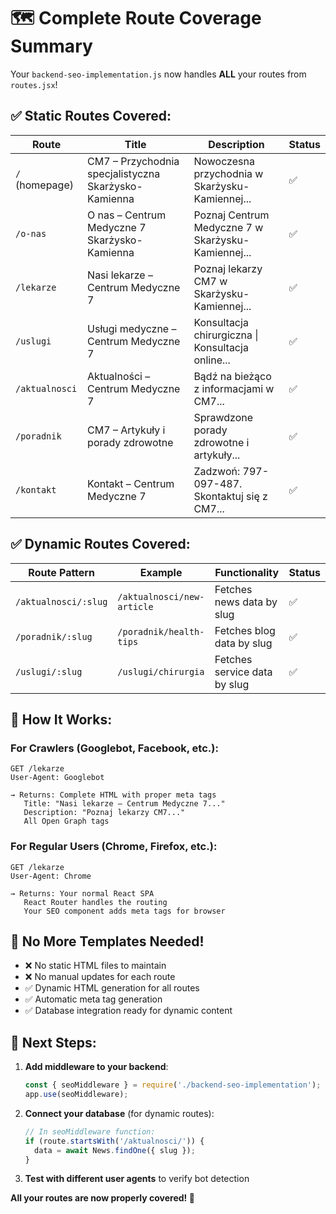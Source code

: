 # 🗺️ Complete Route Coverage Summary

Your `backend-seo-implementation.js` now handles **ALL** your routes from `routes.jsx`!

## ✅ Static Routes Covered:

| Route | Title | Description | Status |
|-------|--------|-------------|--------|
| `/` (homepage) | CM7 – Przychodnia specjalistyczna Skarżysko-Kamienna | Nowoczesna przychodnia w Skarżysku-Kamiennej... | ✅ |
| `/o-nas` | O nas – Centrum Medyczne 7 Skarżysko-Kamienna | Poznaj Centrum Medyczne 7 w Skarżysku-Kamiennej... | ✅ |
| `/lekarze` | Nasi lekarze – Centrum Medyczne 7 | Poznaj lekarzy CM7 w Skarżysku-Kamiennej... | ✅ |
| `/uslugi` | Usługi medyczne – Centrum Medyczne 7 | Konsultacja chirurgiczna \| Konsultacja online... | ✅ |
| `/aktualnosci` | Aktualności – Centrum Medyczne 7 | Bądź na bieżąco z informacjami w CM7... | ✅ |
| `/poradnik` | CM7 – Artykuły i porady zdrowotne | Sprawdzone porady zdrowotne i artykuły... | ✅ |
| `/kontakt` | Kontakt – Centrum Medyczne 7 | Zadzwoń: 797-097-487. Skontaktuj się z CM7... | ✅ |

## ✅ Dynamic Routes Covered:

| Route Pattern | Example | Functionality | Status |
|---------------|---------|---------------|--------|
| `/aktualnosci/:slug` | `/aktualnosci/new-article` | Fetches news data by slug | ✅ |
| `/poradnik/:slug` | `/poradnik/health-tips` | Fetches blog data by slug | ✅ |
| `/uslugi/:slug` | `/uslugi/chirurgia` | Fetches service data by slug | ✅ |

## 🎯 How It Works:

### For Crawlers (Googlebot, Facebook, etc.):
```
GET /lekarze
User-Agent: Googlebot

→ Returns: Complete HTML with proper meta tags
   Title: "Nasi lekarze – Centrum Medyczne 7..."
   Description: "Poznaj lekarzy CM7..."
   All Open Graph tags
```

### For Regular Users (Chrome, Firefox, etc.):
```
GET /lekarze  
User-Agent: Chrome

→ Returns: Your normal React SPA
   React Router handles the routing
   Your SEO component adds meta tags for browser
```

## 🚀 No More Templates Needed!

- ❌ No static HTML files to maintain
- ❌ No manual updates for each route  
- ✅ Dynamic HTML generation for all routes
- ✅ Automatic meta tag generation
- ✅ Database integration ready for dynamic content

## 🔧 Next Steps:

1. **Add middleware to your backend**:
   ```javascript
   const { seoMiddleware } = require('./backend-seo-implementation');
   app.use(seoMiddleware);
   ```

2. **Connect your database** (for dynamic routes):
   ```javascript
   // In seoMiddleware function:
   if (route.startsWith('/aktualnosci/')) {
     data = await News.findOne({ slug });
   }
   ```

3. **Test with different user agents** to verify bot detection

**All your routes are now properly covered! 🎉** 